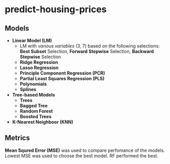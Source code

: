# predict-housing-prices


## Models
* **Linear Model (LM)** 
  * LM with *various variables* (3, 7) based on the following selections: **Best Subset** Selection, **Forward Stepwise** Selection, **Backward Stepwise** Selection
  * **Ridge Regression**
  * **Lasso Regression**
  * **Principle Component Regression (PCR)**
  * **Partial Least Squares Regression (PLS)**
  * **Polynomials**
  * **Splines**
* **Tree-based Models**
  * **Trees**
  * **Bagged Tree**
  * **Random Forest**
  * **Boosted Trees**
* **K-Nearest Neighboor (KNN)**

## Metrics 
**Mean Squred Error (MSE)** was used to compare perfomance of the models. Lowest MSE was used to choose the best model. RF performed the best.
